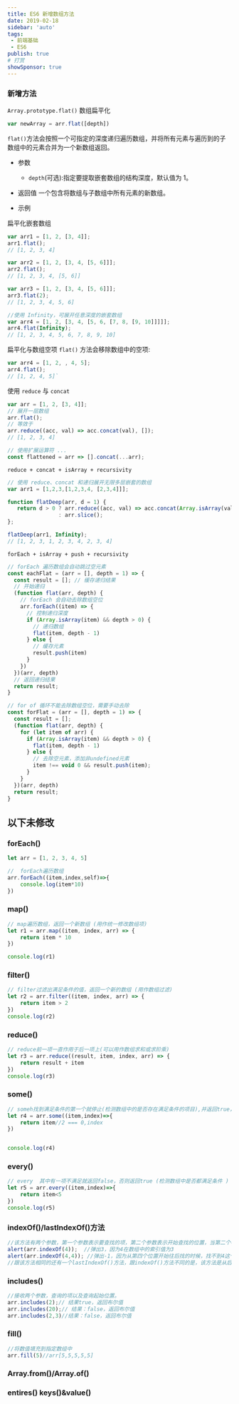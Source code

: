 ```yaml
---
title: ES6 新增数组方法
date: 2019-02-18
sidebar: 'auto'
tags:
 - 前端基础
 - ES6
publish: true
# 打赏
showSponsor: true
---
```




### 新增方法

`Array.prototype.flat()` 数组扁平化


```js
var newArray = arr.flat([depth])
```

`flat()`方法会按照一个可指定的深度递归遍历数组，并将所有元素与遍历到的子数组中的元素合并为一个新数组返回。

- 参数
  - `depth`(可选):指定要提取嵌套数组的结构深度，默认值为 1。
- 返回值
一个包含将数组与子数组中所有元素的新数组。

- 示例

扁平化嵌套数组

```js
var arr1 = [1, 2, [3, 4]];
arr1.flat();
// [1, 2, 3, 4]

var arr2 = [1, 2, [3, 4, [5, 6]]];
arr2.flat();
// [1, 2, 3, 4, [5, 6]]

var arr3 = [1, 2, [3, 4, [5, 6]]];
arr3.flat(2);
// [1, 2, 3, 4, 5, 6]

//使用 Infinity，可展开任意深度的嵌套数组
var arr4 = [1, 2, [3, 4, [5, 6, [7, 8, [9, 10]]]]];
arr4.flat(Infinity);
// [1, 2, 3, 4, 5, 6, 7, 8, 9, 10]
```

扁平化与数组空项
`flat()` 方法会移除数组中的空项:

```js
var arr4 = [1, 2, , 4, 5];
arr4.flat();
// [1, 2, 4, 5]`
```

使用 `reduce` 与 `concat`

```js
var arr = [1, 2, [3, 4]];
// 展开一层数组
arr.flat();
// 等效于
arr.reduce((acc, val) => acc.concat(val), []);
// [1, 2, 3, 4]

// 使用扩展运算符 ...
const flattened = arr => [].concat(...arr);
```

`reduce + concat + isArray + recursivity`

```js
// 使用 reduce、concat 和递归展开无限多层嵌套的数组
var arr1 = [1,2,3,[1,2,3,4, [2,3,4]]];

function flatDeep(arr, d = 1) {
   return d > 0 ? arr.reduce((acc, val) => acc.concat(Array.isArray(val) ? flatDeep(val, d - 1) : val), [])
                : arr.slice();
};

flatDeep(arr1, Infinity);
// [1, 2, 3, 1, 2, 3, 4, 2, 3, 4]
```

`forEach + isArray + push + recursivity`

```js
// forEach 遍历数组会自动跳过空元素
const eachFlat = (arr = [], depth = 1) => {
  const result = []; // 缓存递归结果
  // 开始递归
  (function flat(arr, depth) {
    // forEach 会自动去除数组空位
    arr.forEach((item) => {
      // 控制递归深度
      if (Array.isArray(item) && depth > 0) {
        // 递归数组
        flat(item, depth - 1)
      } else {
        // 缓存元素
        result.push(item)
      }
    })
  })(arr, depth)
  // 返回递归结果
  return result;
}

// for of 循环不能去除数组空位，需要手动去除
const forFlat = (arr = [], depth = 1) => {
  const result = [];
  (function flat(arr, depth) {
    for (let item of arr) {
      if (Array.isArray(item) && depth > 0) {
        flat(item, depth - 1)
      } else {
        // 去除空元素，添加非undefined元素
        item !== void 0 && result.push(item);
      }
    }
  })(arr, depth)
  return result;
}
```

## 以下未修改

### forEach()

```js
let arr = [1, 2, 3, 4, 5]

//  forEach遍历数组
arr.forEach((item,index,self)=>{
    console.log(item*10)
})
```

### map()

```js
// map遍历数组，返回一个新数组 (用作统一修改数组项)
let r1 = arr.map((item, index, arr) => {
    return item * 10
})

console.log(r1)
```

### filter()

```js
// filter过滤出满足条件的值，返回一个新的数组 (用作数组过滤)
let r2 = arr.filter((item, index, arr) => {
    return item > 2
})
console.log(r2)
```

### reduce()

```js
// reduce前一项一直作用于后一项上(可以用作数组求和或求阶乘)
let r3 = arr.reduce((result, item, index, arr) => {
    return result + item
})
console.log(r3)
```

### some()

```js
// someh找到满足条件的第一个就停止(检测数组中的是否存在满足条件的项目),并返回true，如果都不满足，返回false
let r4 = arr.some((item,index)=>{
    return item//2 === 0,index
})


console.log(r4)
```

### every()

```js
// every  其中有一项不满足就返回false，否则返回true (检测数组中是否都满足条件 )
let r5 = arr.every((item,index)=>{
    return item<5
})
console.log(r5)
```

### indexOf()/lastIndexOf()方法

```js
//该方法有两个参数，第一个参数表示要查找的项，第二个参数表示开始查找的位置，当第二个参数省略的时候表示默认从第0个位置开始查找
alert(arr.indexOf(4));  //弹出3，因为4在数组中的索引值为3
alert(arr.indexOf(4,4)); //弹出-1，因为从第四个位置开始往后找的时候，找不到4这个元素
//跟该方法相同的还有一个lastIndexOf()方法，跟indexOf()方法不同的是，该方法是从后往前面开始找
```

### includes()

```js
//接收两个参数，查询的项以及查询起始位置。
arr.includes(2);// 结果true，返回布尔值
arr.includes(20);// 结果：false，返回布尔值
arr.includes(2,3)//结果：false，返回布尔值
```

### fill()

```js
//将数值填充到指定数组中
arr.fill(5)//arr[5,5,5,5,5]

```

### Array.from()/Array.of()

### entires() keys()&value()
